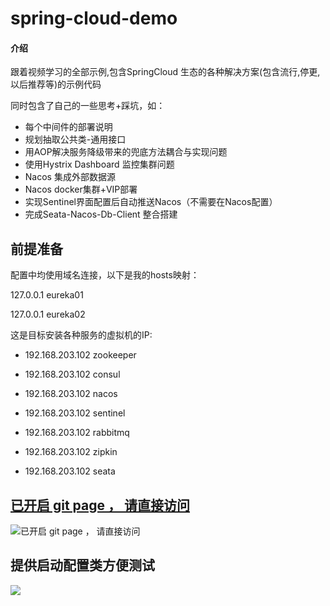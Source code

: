 # spring-cloud-demo

#### 介绍
跟着视频学习的全部示例,包含SpringCloud 生态的各种解决方案(包含流行,停更,以后推荐等)的示例代码

同时包含了自己的一些思考+踩坑，如：

- 每个中间件的部署说明
- 规划抽取公共类-通用接口
- 用AOP解决服务降级带来的兜底方法耦合与实现问题
- 使用Hystrix Dashboard 监控集群问题
- Nacos 集成外部数据源
- Nacos docker集群+VIP部署
- 实现Sentinel界面配置后自动推送Nacos（不需要在Nacos配置）
- 完成Seata-Nacos-Db-Client 整合搭建



## 前提准备

配置中均使用域名连接，以下是我的hosts映射：

127.0.0.1 eureka01

127.0.0.1 eureka02


这是目标安装各种服务的虚拟机的IP:


- 192.168.203.102 zookeeper

- 192.168.203.102 consul

- 192.168.203.102 nacos

- 192.168.203.102 sentinel

- 192.168.203.102 rabbitmq

- 192.168.203.102 zipkin

- 192.168.203.102 seata


## [已开启 git page ， 请直接访问 ](https://pocg.gitee.io/spring-cloud-demo/)
![已开启 git page ， 请直接访问](https://pocg.gitee.io/spring-cloud-demo/img/md-covery-demo.jpg)

## 提供启动配置类方便测试

![](https://pocg.gitee.io/spring-cloud-demo/img/configuration-save-muti-services.png)